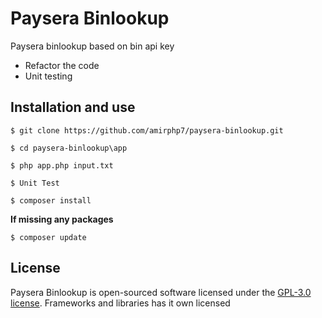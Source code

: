 # Paysera Binlookup
Paysera binlookup based on bin api key

<ul>
    <li>Refactor the code</li>
    <li>Unit testing</li>
</ul>

## Installation and use

```
$ git clone https://github.com/amirphp7/paysera-binlookup.git
```
```
$ cd paysera-binlookup\app
```
```
$ php app.php input.txt
```
```
$ Unit Test
```
```
$ composer install
```
**If missing any packages**
```
$ composer update
```

## License
Paysera Binlookup is open-sourced software licensed under the [GPL-3.0 license](https://opensource.org/licenses/GPL-3.0).
Frameworks and libraries has it own licensed


